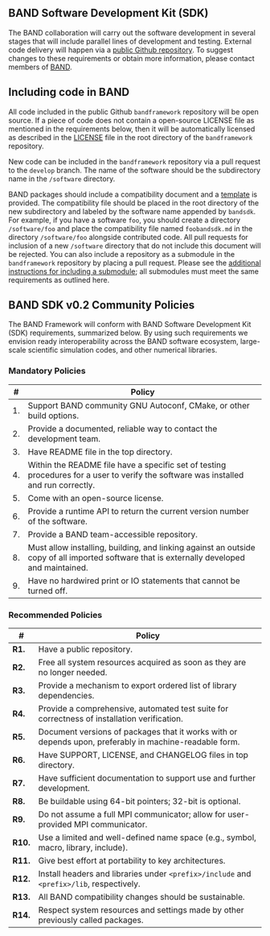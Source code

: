 ## BAND Software Development Kit (SDK)

The BAND collaboration will carry out the software development in several stages that will include parallel lines of development and testing. External code delivery will happen via a [public Github repository](https://github.com/bandframework/bandframework). To suggest changes to these requirements or obtain more information, please contact members of [BAND](https://bandframework.github.io/team).

## Including code in BAND

All code included in the public Github `bandframework` repository will be open source.  If a piece of code does not contain a open-source LICENSE file as mentioned in the requirements below, then it will be automatically licensed as described in the [LICENSE](/LICENSE) file in the root directory of the `bandframework` repository.  

New code can be included in the `bandframework` repository via a pull request to the `develop` branch.  The name of the software should be the subdirectory name in the `/software` directory.  

BAND packages should include a compatibility document and a [template](/resources/sdkpolicies/template.md) is provided. The compatibility  file should be placed in the root directory of the new subdirectory and labeled by the software name appended by `bandsdk`.  For example, if you have a software `foo`, you should create a directory `/software/foo` and place the compatibility file named `foobandsdk.md` in the directory `/software/foo` alongside contributed code.  All pull requests for inclusion of a new `/software` directory  that do not include this document will be rejected.  You can also include a repository as a submodule in the `bandframework` repository by placing a pull request.  Please see the [additional instructions for including a submodule](/resources/sdkpolicies/git_instructions_for_submodules.md); all submodules must meet the same requirements as outlined here.

## BAND SDK v0.2 Community Policies

The BAND Framework will conform with BAND Software Development Kit (SDK) requirements, summarized below. By using such requirements we envision ready interoperability across the BAND software ecosystem, large-scale scientific simulation codes, and other numerical libraries.

### Mandatory Policies

| # | Policy                 |
|---|-----------------------|
| 1. | Support BAND community GNU Autoconf, CMake, or other build options.
| 2. | Provide a documented, reliable way to contact the development team.
| 3. | Have README file in the top directory.
| 4. | Within the README file have a specific set of testing procedures for a user to verify the software was installed and run correctly.
| 5. | Come with an open-source license.
| 6. | Provide a runtime API to return the current version number of the software.
| 7. | Provide a BAND team-accessible repository.
| 8. | Must allow installing, building, and linking against an outside copy of all imported software that is externally developed and maintained.
| 9. | Have no hardwired print or IO statements that cannot be turned off.

### Recommended Policies

| # | Policy                 |
|---|------------------------|
|**R1.**| Have a public repository.
|**R2.**| Free all system resources acquired as soon as they are no longer needed.
|**R3.**| Provide a mechanism to export ordered list of library dependencies.
|**R4.**| Provide a comprehensive, automated test suite for correctness of installation verification.
|**R5.**| Document versions of packages that it works with or depends upon, preferably in machine-readable form.
|**R6.**| Have SUPPORT, LICENSE, and CHANGELOG files in top directory.
|**R7.**| Have sufficient documentation to support use and further development.
|**R8.**| Be buildable using 64-bit pointers; 32-bit is optional.
|**R9.**| Do not assume a full MPI communicator; allow for user-provided MPI communicator.
|**R10.**| Use a limited and well-defined name space (e.g., symbol, macro, library, include).
|**R11.**| Give best effort at portability to key architectures.
|**R12.**| Install headers and libraries under `<prefix>/include` and `<prefix>/lib`, respectively.
|**R13.**| All BAND compatibility changes should be sustainable.
|**R14.**| Respect system resources and settings made by other previously called packages.
